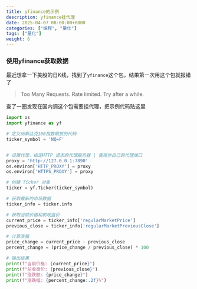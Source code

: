 ```yaml
---
title: yfinance的示例
description: yfinance挂代理
date: 2025-04-07 08:00:00+0800
categories: ["编程", "量化"]
tags: ["量化"]
weight: 6
---
```


### 使用yfinance获取数据

最近想拿一下美股的日K线，找到了`yfinance`这个包，结果第一次用这个包就报错了

> Too Many Requests. Rate limited. Try after a while.

查了一圈发现在国内调这个包需要挂代理，把示例代码贴这里

```python
import os
import yfinance as yf

# 定义纳斯达克100指数期货的代码
ticker_symbol = 'NQ=F'


# 设置代理，指定HTTP 请求的代理服务器 | 使用你自己的代理端口
proxy = 'http://127.0.0.1:7890'
os.environ['HTTP_PROXY'] = proxy 
os.environ['HTTPS_PROXY'] = proxy

# 创建 Ticker 对象
ticker = yf.Ticker(ticker_symbol)

# 获取最新的市场数据
ticker_info = ticker.info

# 获取当前价格和前收盘价
current_price = ticker_info['regularMarketPrice']
previous_close = ticker_info['regularMarketPreviousClose']

# 计算涨幅
price_change = current_price - previous_close
percent_change = (price_change / previous_close) * 100

# 输出结果
print(f"当前价格: {current_price}")
print(f"前收盘价: {previous_close}")
print(f"涨跌额: {price_change}")
print(f"涨跌幅: {percent_change:.2f}%")


```